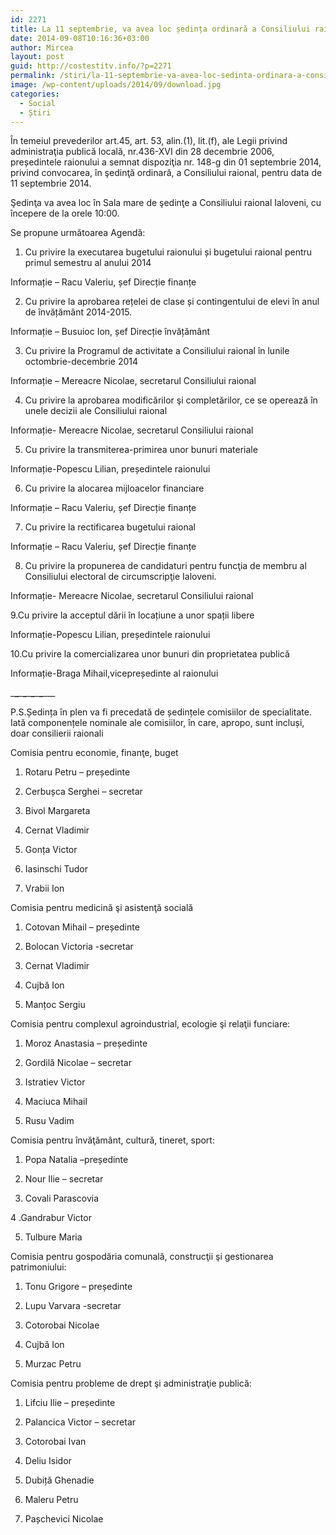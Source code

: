 ```yaml
---
id: 2271
title: La 11 septembrie, va avea loc ședința ordinară a Consiliului raional Ialoveni
date: 2014-09-08T10:16:36+03:00
author: Mircea
layout: post
guid: http://costestitv.info/?p=2271
permalink: /stiri/la-11-septembrie-va-avea-loc-sedinta-ordinara-a-consiliului-raional-ialoveni/
image: /wp-content/uploads/2014/09/download.jpg
categories:
  - Social
  - Știri
---
```

În temeiul prevederilor art.45, art. 53, alin.(1), lit.(f), ale Legii privind administraţia publică locală, nr.436-XVI din 28 decembrie 2006, președintele raionului a semnat dispoziţia nr. 148-g din 01 septembrie 2014, privind convocarea, în şedinţă ordinară, a Consiliului raional, pentru data de 11 septembrie 2014.<!--more-->

Şedinţa va avea loc în Sala mare de şedinţe a Consiliului raional Ialoveni, cu începere de la orele 10:00.

Se propune următoarea Agendă:

1. Cu privire la executarea bugetului raionului și bugetului raional pentru primul semestru al anului 2014

Informație – Racu Valeriu, șef Direcție finanțe

2. Cu privire la aprobarea rețelei de clase și contingentului de elevi în anul de învățământ 2014-2015.

Informație – Busuioc Ion, șef Direcție învățământ

3. Cu privire la Programul de activitate a Consiliului raional în lunile octombrie-decembrie 2014

Informație – Mereacre Nicolae, secretarul Consiliului raional

4. Cu privire la aprobarea modificărilor şi completărilor, ce se operează în unele decizii ale Consiliului raional

Informație- Mereacre Nicolae, secretarul Consiliului raional

5. Cu privire la transmiterea-primirea unor bunuri materiale

Informație-Popescu Lilian, președintele raionului

6. Cu privire la alocarea mijloacelor financiare

Informație – Racu Valeriu, șef Direcție finanțe

7. Cu privire la rectificarea bugetului raional

Informație – Racu Valeriu, șef Direcție finanțe

8. Cu privire la propunerea de candidaturi pentru funcţia de membru al Consiliului electoral de circumscripţie Ialoveni.

Informație- Mereacre Nicolae, secretarul Consiliului raional

9.Cu privire la acceptul dării în locațiune a unor spații libere

Informație-Popescu Lilian, președintele raionului

10.Cu privire la comercializarea unor bunuri din proprietatea publică

Informație-Braga Mihail,vicepreședinte al raionului

\___\___\___\___\___\___\___\___\___

P.S.Ședința în plen va fi precedată de ședințele comisiilor de specialitate. Iată componențele nominale ale comisiilor, în care, apropo, sunt incluși, doar consilierii raionali

Comisia pentru economie, finanţe, buget

1. Rotaru Petru – președinte

2. Cerbușca Serghei &#8211; secretar

3. Bivol Margareta

4. Cernat Vladimir

5. Gonța Victor

6. Iasinschi Tudor

7. Vrabii Ion

Comisia pentru medicină şi asistenţă socială

1. Cotovan Mihail – președinte

2. Bolocan Victoria -secretar

3. Cernat Vladimir

4. Cujbă Ion

5. Manțoc Sergiu

Comisia pentru complexul agroindustrial, ecologie şi relaţii funciare:

1. Moroz Anastasia – președinte

2. Gordilă Nicolae &#8211; secretar

3. Istratiev Victor

4. Maciuca Mihail

5. Rusu Vadim

Comisia pentru învăţământ, cultură, tineret, sport:

1. Popa Natalia –președinte

2. Nour Ilie &#8211; secretar

3. Covali Parascovia

4 .Gandrabur Victor

5. Tulbure Maria

Comisia pentru gospodăria comunală, construcţii şi gestionarea patrimoniului:

1. Tonu Grigore – președinte

2. Lupu Varvara -secretar

3. Cotorobai Nicolae

4. Cujbă Ion

5. Murzac Petru

Comisia pentru probleme de drept şi administraţie publică:

1. Lifciu Ilie – președinte

2. Palancica Victor &#8211; secretar

3. Cotorobai Ivan

4. Deliu Isidor

5. Dubiță Ghenadie

6. Maleru Petru

7. Pașchevici Nicolae